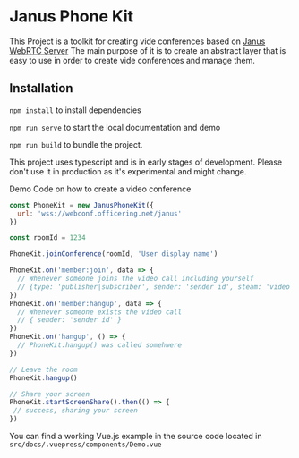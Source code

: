 # Janus Phone Kit

This Project is a toolkit for creating vide conferences based on [Janus WebRTC Server](https://janus.conf.meetecho.com/docs/)
The main purpose of it is to create an abstract layer that is easy to use in order to create vide conferences and manage them.

## Installation

`npm install` to install dependencies

`npm run serve` to start the local documentation and demo

`npm run build` to bundle the project.

This project uses typescript and is in early stages of development.
Please don't use it in production as it's experimental and might change.

Demo Code on how to create a video conference

```js
const PhoneKit = new JanusPhoneKit({
  url: 'wss://webconf.officering.net/janus'
})

const roomId = 1234

PhoneKit.joinConference(roomId, 'User display name')

PhoneKit.on('member:join', data => {
  // Whenever someone joins the video call including yourself
  // {type: 'publisher|subscriber', sender: 'sender id', steam: 'video stream object', joinResult: object }
})
PhoneKit.on('member:hangup', data => {
  // Whenever someone exists the video call
  // { sender: 'sender id' }
})
PhoneKit.on('hangup', () => {
  // PhoneKit.hangup() was called somehwere
})

// Leave the room
PhoneKit.hangup()

// Share your screen
PhoneKit.startScreenShare().then(() => {
 // success, sharing your screen
})
```

You can find a working Vue.js example in the source code located in `src/docs/.vuepress/components/Demo.vue` 
